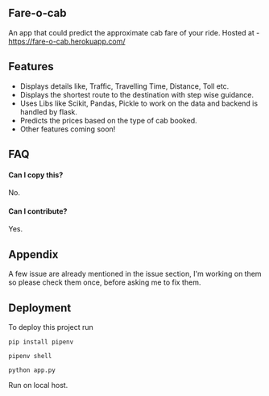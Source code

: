 ## Fare-o-cab

An app that could predict the approximate cab fare of your ride. Hosted at - https://fare-o-cab.herokuapp.com/

## Features

- Displays details like, Traffic, Travelling Time, Distance, Toll etc. 
- Displays the shortest route to the destination with step wise guidance.
- Uses Libs like Scikit, Pandas, Pickle to work on the data and backend is handled by flask.  
- Predicts the prices based on the type of cab booked.
- Other features coming soon!

## FAQ

#### Can I copy this?

No.

#### Can I contribute?

Yes.


## Appendix

A few issue are already mentioned in the issue section, I'm working on them so please check them once, before asking me to fix them.

## Deployment

To deploy this project run

```
pip install pipenv
```

```
pipenv shell
```

```
python app.py
```

Run on local host.
